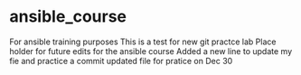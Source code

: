 # ansible_course
For ansible training purposes
This is a test for new git practce lab 
Place holder for future edits for the ansible course
Added a new line to update my fie and practice a commit
updated file for pratice on Dec 30
